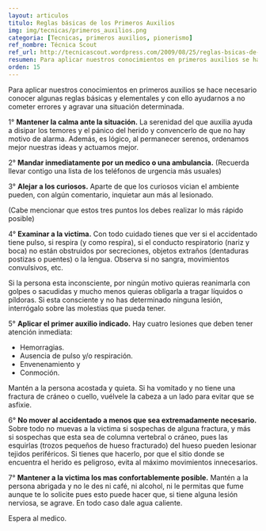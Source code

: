 ```yaml
---
layout: articulos
titulo: Reglas básicas de los Primeros Auxilios
img: img/tecnicas/primeros_auxilios.png
categoria: [Tecnicas, primeros auxilios, pionerismo]
ref_nombre: Técnica Scout
ref_url: http://tecnicascout.wordpress.com/2009/08/25/reglas-bsicas-de-los-primeros-auxilios/
resumen: Para aplicar nuestros conocimientos en primeros auxilios se hace necesario conocer algunas reglas básicas y elementales y con ello ayudarnos a no cometer errores...
orden: 15
---
```

Para aplicar nuestros conocimientos en primeros auxilios se hace necesario conocer algunas reglas básicas y elementales y con ello ayudarnos a no cometer errores y agravar una situación determinada.

1° **Mantener la calma ante la situación.** La serenidad del que auxilia ayuda a disipar los temores y el pánico del herido y convencerlo de que no hay motivo de alarma. Además, es lógico, al permanecer serenos, ordenamos mejor nuestras ideas y actuamos mejor.

2° **Mandar inmediatamente por un medico o una ambulancia.** (Recuerda llevar contigo una lista de los teléfonos de urgencia más usuales)

3° **Alejar a los curiosos.** Aparte de que los curiosos vician el ambiente pueden, con algún comentario, inquietar aun más al lesionado.

(Cabe mencionar que estos tres puntos los debes realizar lo más rápido posible)

4° **Examinar a la victima.** Con todo cuidado tienes que ver si el accidentado tiene pulso, si respira (y como respira), si el conducto respiratorio (nariz y boca) no están obstruidos por secreciones, objetos extraños (dentaduras postizas o puentes) o la lengua. Observa si no sangra, movimientos convulsivos, etc.

Si la persona esta inconsciente, por ningún motivo quieras reanimarla con golpes o sacudidas y mucho menos quieras obligarla a tragar líquidos o píldoras. Si esta consciente y no has determinado ninguna lesión, interrógalo sobre las molestias que pueda tener.

5° **Aplicar el primer auxilio indicado.** Hay cuatro lesiones que deben tener atención inmediata:

- Hemorragias.
- Ausencia de pulso y/o respiración.
- Envenenamiento y
- Conmoción.

Mantén a la persona acostada y quieta. Si ha vomitado y no tiene una fractura de cráneo o cuello, vuélvele la cabeza a un lado para evitar que se asfixie.

6° **No mover al accidentado a menos que sea extremadamente necesario.** Sobre todo no muevas a la victima si sospechas de alguna fractura, y más si sospechas que esta sea de columna vertebral o cráneo, pues las esquirlas (trozos pequeños de hueso fracturado) del hueso pueden lesionar tejidos periféricos. Si tienes que hacerlo, por que el sitio donde se encuentra el herido es peligroso, evita al máximo movimientos innecesarios.

7° **Mantener a la victima los mas confortablemente posible.** Mantén a la persona abrigada y no le des ni café, ni alcohol, ni le permitas que fume aunque te lo solicite pues esto puede hacer que, si tiene alguna lesión nerviosa, se agrave. En todo caso dale agua caliente.

Espera al medico.
